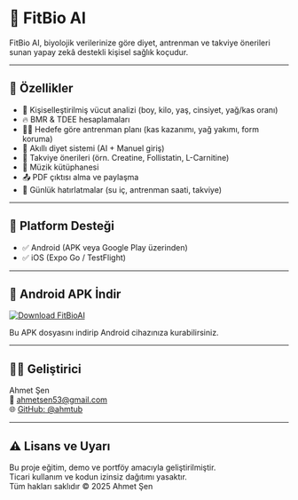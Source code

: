 
# 🧠 FitBio AI

FitBio AI, biyolojik verilerinize göre diyet, antrenman ve takviye önerileri sunan yapay zekâ destekli kişisel sağlık koçudur.

---

## 🚀 Özellikler

- 🎯 Kişiselleştirilmiş vücut analizi (boy, kilo, yaş, cinsiyet, yağ/kas oranı)
- 🔥 BMR & TDEE hesaplamaları
- 🏋️‍♀️ Hedefe göre antrenman planı (kas kazanımı, yağ yakımı, form koruma)
- 🥗 Akıllı diyet sistemi (AI + Manuel giriş)
- 💊 Takviye önerileri (örn. Creatine, Follistatin, L-Carnitine)
- 🎵 Müzik kütüphanesi
- 📤 PDF çıktısı alma ve paylaşma
- 🔔 Günlük hatırlatmalar (su iç, antrenman saati, takviye)

---

## 📱 Platform Desteği

- ✅ Android (APK veya Google Play üzerinden)
- ✅ iOS (Expo Go / TestFlight)

---

## 📲 Android APK İndir

[![Download FitBioAI](https://img.shields.io/badge/Download-FitBioAI-green?logo=android)](https://expo.dev/artifacts/eas/xxkzi4WyoSRXWFMFRvUzJh.aab)

Bu APK dosyasını indirip Android cihazınıza kurabilirsiniz.

---

## 👨‍💻 Geliştirici

Ahmet Şen  
📧 ahmetsen53@gmail.com  
🌐 [GitHub: @ahmtub](https://github.com/ahmtub)

---

## ⚠️ Lisans ve Uyarı

Bu proje eğitim, demo ve portföy amacıyla geliştirilmiştir.  
Ticari kullanım ve kodun izinsiz dağıtımı yasaktır.  
Tüm hakları saklıdır © 2025 Ahmet Şen
